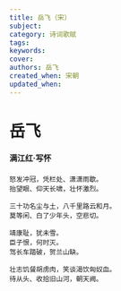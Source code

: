 ```yaml
---
title: 岳飞（宋）
subject: 
category: 诗词歌赋
tags: 
keywords: 
cover: 
authors: 岳飞
created_when: 宋朝
updated_when: 
---
```


# 岳飞

#### 满江红·写怀

```
怒发冲冠，凭栏处、潇潇雨歇。
抬望眼、仰天长啸，壮怀激烈。

三十功名尘与土，八千里路云和月。
莫等闲、白了少年头，空悲切。

靖康耻，犹未雪。
臣子恨，何时灭。
驾长车踏破，贺兰山缺。

壮志饥餐胡虏肉，笑谈渴饮匈奴血。
待从头、收拾旧山河，朝天阙。
```
